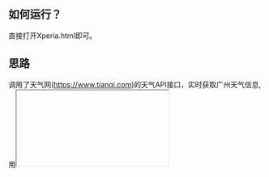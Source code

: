 ## 如何运行？
直接打开Xperia.html即可。

## 思路
调用了天气网(https://www.tianqi.com)的天气API接口，实时获取广州天气信息,<br>
用<iframe>语法创建了一个内联框架，API于其中调用并显示。再用
